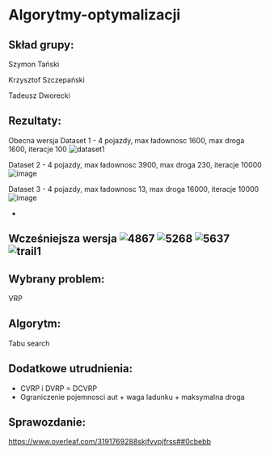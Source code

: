 # Algorytmy-optymalizacji

Skład grupy:
-
Szymon Tański 

Krzysztof Szczepański 

Tadeusz Dworecki


Rezultaty:
-
Obecna wersja
Dataset 1 - 4 pojazdy, max ładownosc 1600, max droga 1600, iteracje 100
![dataset1](https://github.com/KrzysztofSZCZ/Algorytmy-optymalizacji/assets/108231030/590fae5a-d930-4737-9852-0f19ffcfd57e)

Dataset 2 - 4 pojazdy, max ładownosc 3900, max droga 230, iteracje 10000
![image](https://github.com/KrzysztofSZCZ/Algorytmy-optymalizacji/assets/108231030/2c730049-d3f0-4a4f-8ebd-c3bba018dda2)


Dataset 3 - 4 pojazdy, max ładownosc 13, max droga 16000, iteracje 10000
![image](https://github.com/KrzysztofSZCZ/Algorytmy-optymalizacji/assets/108231030/f87bdc32-082e-481e-aa3d-406082ca4996)

-
Wcześniejsza wersja
![4867](https://github.com/KrzysztofSZCZ/Algorytmy-optymalizacji/assets/108231030/d5558082-b78e-4631-8686-bfede36e2e2d)
![5268](https://github.com/KrzysztofSZCZ/Algorytmy-optymalizacji/assets/108231030/3ac98e2e-5f89-4bbc-bb4c-c83d6279dd49)
![5637](https://github.com/KrzysztofSZCZ/Algorytmy-optymalizacji/assets/108231030/20038d38-c079-4227-a532-f76b18398d93)
![trail1](https://github.com/KrzysztofSZCZ/Algorytmy-optymalizacji/assets/108231030/a2846ed8-4e90-4909-a58e-7cf5b8b4fbb6)
-
Wybrany problem: 
-
VRP 

Algorytm:
-
Tabu search

Dodatkowe utrudnienia:
-
- CVRP i DVRP = DCVRP
- Ograniczenie pojemnosci aut + waga ladunku + maksymalna droga

Sprawozdanie:
-
https://www.overleaf.com/3191769288skjfvvpjfrss##0cbebb
